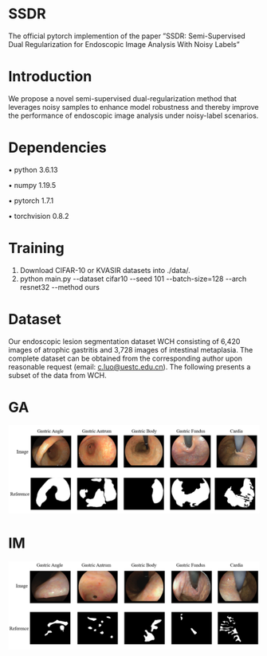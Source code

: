 # SSDR
The official pytorch implemention of the paper ”SSDR: Semi-Supervised Dual Regularization for Endoscopic Image Analysis With Noisy Labels”
# Introduction
We propose a novel semi-supervised dual-regularization method that leverages noisy samples to enhance model robustness and thereby improve the performance of endoscopic image analysis under noisy-label scenarios.
# Dependencies
• python 3.6.13

• numpy 1.19.5

• pytorch 1.7.1

• torchvision 0.8.2

# Training
1. Download CIFAR-10 or KVASIR datasets into ./data/.
2. python main.py  --dataset cifar10 --seed 101 --batch-size=128 --arch resnet32 --method ours
# Dataset
Our endoscopic lesion segmentation dataset WCH consisting of 6,420 images of atrophic gastritis and 3,728 images of intestinal metaplasia. The complete dataset can be obtained from the corresponding author upon reasonable request (email: c.luo@uestc.edu.cn).
The following presents a subset of the data from WCH.
# GA
![GA](./GA.png)
# IM
![IM](./IM.png)
